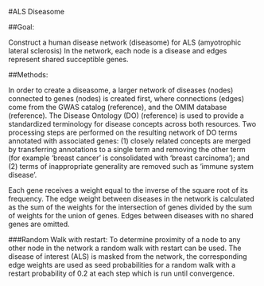 #ALS Diseasome

##Goal:

Construct a human disease network (diseasome) for ALS (amyotrophic lateral sclerosis)
In the network, each node is a disease and edges represent shared succeptible genes. 

##Methods: 

 In order to create a diseasome, a larger network of diseases (nodes) connected to genes (nodes) is created first, where connections (edges) come from the GWAS catalog (reference), and the OMIM database (reference). The Disease Ontology (DO) (reference) is used to provide a standardized terminology for disease concepts across both resources. Two processing steps are performed on the resulting network of DO terms annotated with associated genes: (1) closely related concepts are merged by transferring annotations to a single term and removing the other term (for example ‘breast cancer’ is consolidated with ‘breast carcinoma’); and (2) terms of inappropriate generality are removed such as ‘immune system disease’. 
 
Each gene receives a weight equal to the inverse of the square root of its frequency. The edge weight between diseases in the network is calculated as the sum of the weights for the intersection of genes divided by the sum of weights for the union of genes. Edges between diseases with no shared genes are omitted. 

###Random Walk with restart:
To determine proximity of a node to any other node in the network a random walk with restart can be used. The disease of interest (ALS) is masked from the network, the corresponding edge weights are used as seed probabilities for a random walk with a restart probability of 0.2 at each step which is run until convergence.

